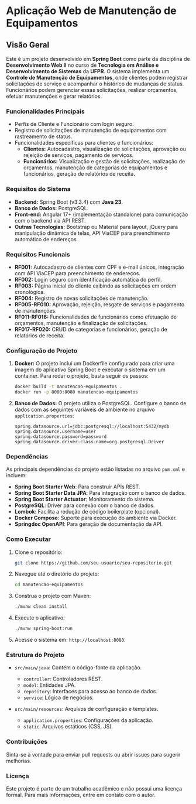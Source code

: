 # Aplicação Web de Manutenção de Equipamentos

## Visão Geral
Este é um projeto desenvolvido em **Spring Boot** como parte da disciplina de **Desenvolvimento Web II** no curso de **Tecnologia em Análise e Desenvolvimento de Sistemas** da **UFPR**. O sistema implementa um **Controle de Manutenção de Equipamentos**, onde clientes podem registrar solicitações de serviço e acompanhar o histórico de mudanças de status. Funcionários podem gerenciar essas solicitações, realizar orçamentos, efetuar manutenções e gerar relatórios.

### Funcionalidades Principais
- Perfis de Cliente e Funcionário com login seguro.
- Registro de solicitações de manutenção de equipamentos com rastreamento de status.
- Funcionalidades específicas para clientes e funcionários:
  - **Clientes:** Autocadastro, visualização de solicitações, aprovação ou rejeição de serviços, pagamento de serviços.
  - **Funcionários:** Visualização e gestão de solicitações, realização de orçamentos, manutenção de categorias de equipamentos e funcionários, geração de relatórios de receita.

### Requisitos do Sistema
- **Backend:** Spring Boot (v3.3.4) com **Java 23**.
- **Banco de Dados:** PostgreSQL.
- **Front-end:** Angular 17+ (implementação standalone) para comunicação com o backend via API REST.
- **Outras Tecnologias:** Bootstrap ou Material para layout, jQuery para manipulação dinâmica de telas, API ViaCEP para preenchimento automático de endereços.

### Requisitos Funcionais
- **RF001:** Autocadastro de clientes com CPF e e-mail únicos, integração com API ViaCEP para preenchimento de endereços.
- **RF002:** Login seguro com identificação automática do perfil.
- **RF003:** Página inicial do cliente exibindo as solicitações em ordem cronológica.
- **RF004:** Registro de novas solicitações de manutenção.
- **RF005-RF010:** Aprovação, rejeição, resgate de serviços e pagamento de manutenções.
- **RF011-RF016:** Funcionalidades de funcionários como efetuação de orçamentos, manutenção e finalização de solicitações.
- **RF017-RF020:** CRUD de categorias e funcionários, geração de relatórios de receita.

### Configuração do Projeto

1. **Docker:** O projeto inclui um Dockerfile configurado para criar uma imagem do aplicativo Spring Boot e executar o sistema em um container. Para rodar o projeto, basta seguir os passos:
   ```bash
   docker build -t manutencao-equipamentos .
   docker run -p 8080:8080 manutencao-equipamentos
   ```
   
2. **Banco de Dados:** O projeto utiliza o PostgreSQL. Configure o banco de dados com as seguintes variáveis de ambiente no arquivo `application.properties`:
   ```properties
   spring.datasource.url=jdbc:postgresql://localhost:5432/mydb
   spring.datasource.username=user
   spring.datasource.password=password
   spring.datasource.driver-class-name=org.postgresql.Driver
   ```

### Dependências
As principais dependências do projeto estão listadas no arquivo `pom.xml` e incluem:
- **Spring Boot Starter Web**: Para construir APIs REST.
- **Spring Boot Starter Data JPA**: Para integração com o banco de dados.
- **Spring Boot Starter Actuator**: Monitoramento do sistema.
- **PostgreSQL**: Driver para conexão com o banco de dados.
- **Lombok**: Facilita a redução de código boilerplate (opcional).
- **Docker Compose**: Suporte para execução do ambiente via Docker.
- **Springdoc OpenAPI**: Para geração de documentação da API.

### Como Executar

1. Clone o repositório:
   ```bash
   git clone https://github.com/seu-usuario/seu-repositorio.git
   ```
2. Navegue até o diretório do projeto:
   ```bash
   cd manutencao-equipamentos
   ```
3. Construa o projeto com Maven:
   ```bash
   ./mvnw clean install
   ```
4. Execute o aplicativo:
   ```bash
   ./mvnw spring-boot:run
   ```
5. Acesse o sistema em: `http://localhost:8080`.

### Estrutura do Projeto

- `src/main/java`: Contém o código-fonte da aplicação.
  - `controller`: Controladores REST.
  - `model`: Entidades JPA.
  - `repository`: Interfaces para acesso ao banco de dados.
  - `service`: Lógica de negócios.
  
- `src/main/resources`: Arquivos de configuração e templates.
  - `application.properties`: Configurações da aplicação.
  - `static`: Arquivos estáticos (CSS, JS).
  
### Contribuições

Sinta-se à vontade para enviar pull requests ou abrir issues para sugerir melhorias.

### Licença
Este projeto é parte de um trabalho acadêmico e não possui uma licença formal. Para mais informações, entre em contato com o autor.
